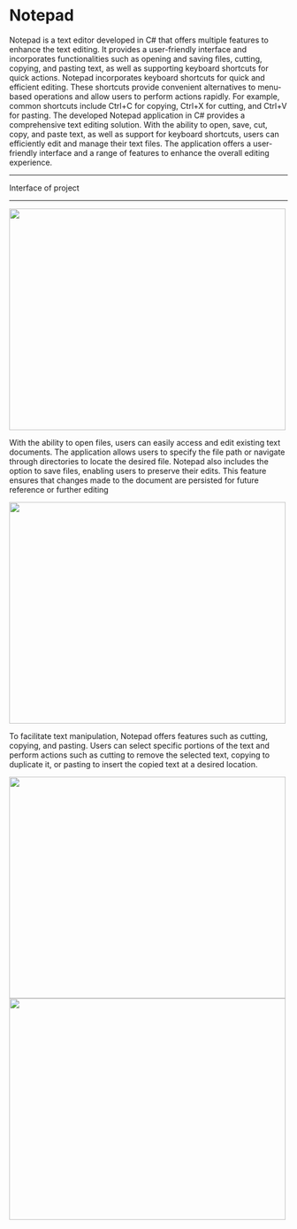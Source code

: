 # Notepad
Notepad is a text editor developed in C# that offers multiple features to enhance the text editing. It provides a user-friendly interface and incorporates functionalities such as opening and saving files, cutting, copying, and pasting text, as well as supporting keyboard shortcuts for quick actions.
Notepad incorporates keyboard shortcuts for quick and efficient editing. These shortcuts provide convenient alternatives to menu-based operations and allow users to perform actions rapidly. For example, common shortcuts include Ctrl+C for copying, Ctrl+X for cutting, and Ctrl+V for pasting.
The developed Notepad application in C# provides a comprehensive text editing solution. With the ability to open, save, cut, copy, and paste text, as well as support for keyboard shortcuts, users can efficiently edit and manage their text files. The application offers a user-friendly interface and a range of features to enhance the overall editing experience.
***
Interface of project
***

<img src="https://user-images.githubusercontent.com/115210630/241374464-2d5c7e43-6711-4ab2-a485-1d543a2b4224.png" width="500" height="400" />



With the ability to open files, users can easily access and edit existing text documents. The application allows users to specify the file path or navigate through directories to locate the desired file. Notepad also includes the option to save files, enabling users to preserve their edits. This feature ensures that changes made to the document are persisted for future reference or further editing

<img src="https://user-images.githubusercontent.com/115210630/241374651-e3ef44ee-eac8-47fd-bb7d-d1ca3d6da512.png" width="500" height="400" />



To facilitate text manipulation, Notepad offers features such as cutting, copying, and pasting. Users can select specific portions of the text and perform actions such as cutting to remove the selected text, copying to duplicate it, or pasting to insert the copied text at a desired location.

<img src="https://user-images.githubusercontent.com/115210630/241374702-735873e0-8fc8-47ba-b6be-5c49ac582e1e.png" width="500" height="400" />
<img src="https://github.com/Laiba51-CS/Notepad/assets/115210630/986ae294-abe3-4fdd-a3ad-cc8168c183e1.png" width="500" height="400" />




